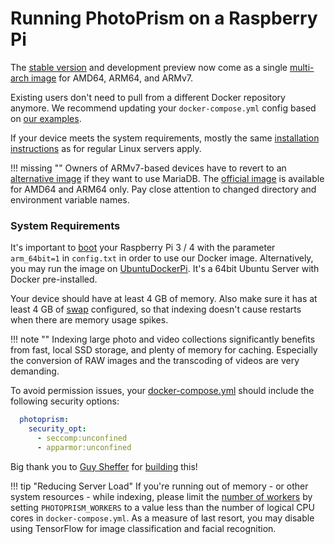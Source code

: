 # Running PhotoPrism on a Raspberry Pi

The [stable version](../release-notes.md) and development preview now come as a single
[multi-arch image](https://hub.docker.com/r/photoprism/photoprism) for AMD64, ARM64, and ARMv7.

Existing users don't need to pull from a different Docker repository anymore. We recommend updating your
`docker-compose.yml` config based on [our examples](https://dl.photoprism.org/docker/).

If your device meets the system requirements, mostly the same [installation instructions](docker-compose.md) 
as for regular Linux servers apply.

!!! missing ""
    Owners of ARMv7-based devices have to revert to an [alternative image](https://hub.docker.com/r/linuxserver/mariadb) 
    if they want to use MariaDB.
    The [official image](https://hub.docker.com/_/mariadb) is available for AMD64 and ARM64 only.
    Pay close attention to changed directory and environment variable names.

### System Requirements ###

It's important to [boot](https://www.raspberrypi.org/documentation/installation/installing-images/README.md)
your Raspberry Pi 3 / 4 with the parameter `arm_64bit=1` in `config.txt` in order to use our Docker image.
Alternatively, you may run the image on [UbuntuDockerPi](https://github.com/guysoft/UbuntuDockerPi).
It's a 64bit Ubuntu Server with Docker pre-installed.

Your device should have at least 4 GB of memory. Also make sure it has at least
4 GB of [swap](https://opensource.com/article/18/9/swap-space-linux-systems)
configured, so that indexing doesn't cause restarts when there are memory usage spikes.

!!! note ""
    Indexing large photo and video collections significantly benefits from fast, local SSD storage,
    and plenty of memory for caching. Especially the conversion of RAW images and the transcoding of
    videos are very demanding.

To avoid permission issues, your [docker-compose.yml](https://dl.photoprism.org/docker/arm64/docker-compose.yml) 
should include the following security options:

```yaml
  photoprism:
    security_opt:
      - seccomp:unconfined
      - apparmor:unconfined
```

Big thank you to [Guy Sheffer](https://github.com/guysoft) for
[building](https://github.com/photoprism/photoprism/issues/109) this!

!!! tip "Reducing Server Load"
    If you're running out of memory - or other system resources - while indexing, please limit the
    [number of workers](https://docs.photoprism.org/getting-started/config-options/) by setting
    `PHOTOPRISM_WORKERS` to a value less than the number of logical CPU cores in `docker-compose.yml`.
    As a measure of last resort, you may disable using TensorFlow for image classification and facial recognition.
